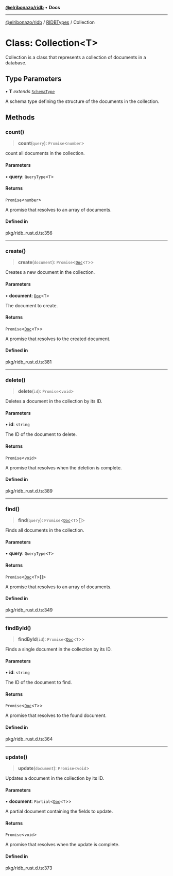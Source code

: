 [**@elribonazo/ridb**](../../../README.md) • **Docs**

***

[@elribonazo/ridb](../../../README.md) / [RIDBTypes](../README.md) / Collection

# Class: Collection\<T\>

Collection is a class that represents a collection of documents in a database.

## Type Parameters

• **T** *extends* [`SchemaType`](../type-aliases/SchemaType.md)

A schema type defining the structure of the documents in the collection.

## Methods

### count()

> **count**(`query`): `Promise`\<`number`\>

count all documents in the collection.

#### Parameters

• **query**: `QueryType`\<`T`\>

#### Returns

`Promise`\<`number`\>

A promise that resolves to an array of documents.

#### Defined in

pkg/ridb\_rust.d.ts:356

***

### create()

> **create**(`document`): `Promise`\<[`Doc`](../type-aliases/Doc.md)\<`T`\>\>

Creates a new document in the collection.

#### Parameters

• **document**: [`Doc`](../type-aliases/Doc.md)\<`T`\>

The document to create.

#### Returns

`Promise`\<[`Doc`](../type-aliases/Doc.md)\<`T`\>\>

A promise that resolves to the created document.

#### Defined in

pkg/ridb\_rust.d.ts:381

***

### delete()

> **delete**(`id`): `Promise`\<`void`\>

Deletes a document in the collection by its ID.

#### Parameters

• **id**: `string`

The ID of the document to delete.

#### Returns

`Promise`\<`void`\>

A promise that resolves when the deletion is complete.

#### Defined in

pkg/ridb\_rust.d.ts:389

***

### find()

> **find**(`query`): `Promise`\<[`Doc`](../type-aliases/Doc.md)\<`T`\>[]\>

Finds all documents in the collection.

#### Parameters

• **query**: `QueryType`\<`T`\>

#### Returns

`Promise`\<[`Doc`](../type-aliases/Doc.md)\<`T`\>[]\>

A promise that resolves to an array of documents.

#### Defined in

pkg/ridb\_rust.d.ts:349

***

### findById()

> **findById**(`id`): `Promise`\<[`Doc`](../type-aliases/Doc.md)\<`T`\>\>

Finds a single document in the collection by its ID.

#### Parameters

• **id**: `string`

The ID of the document to find.

#### Returns

`Promise`\<[`Doc`](../type-aliases/Doc.md)\<`T`\>\>

A promise that resolves to the found document.

#### Defined in

pkg/ridb\_rust.d.ts:364

***

### update()

> **update**(`document`): `Promise`\<`void`\>

Updates a document in the collection by its ID.

#### Parameters

• **document**: `Partial`\<[`Doc`](../type-aliases/Doc.md)\<`T`\>\>

A partial document containing the fields to update.

#### Returns

`Promise`\<`void`\>

A promise that resolves when the update is complete.

#### Defined in

pkg/ridb\_rust.d.ts:373
